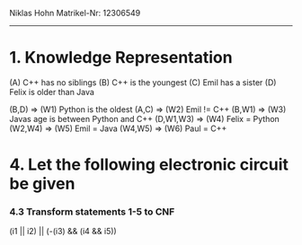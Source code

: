Niklas Hohn
Matrikel-Nr: 12306549

---

# 1. Knowledge Representation

(A) C++ has no siblings
(B) C++ is the youngest
(C) Emil has a sister
(D) Felix is older than Java

(B,D) => (W1) Python is the oldest
(A,C) => (W2) Emil != C++
(B,W1) => (W3) Javas age is between Python and C++
(D,W1,W3) => (W4) Felix = Python
(W2,W4) => (W5) Emil = Java
(W4,W5) => (W6) Paul = C++

# 4. Let the following electronic circuit be given

### 4.3 Transform statements 1-5 to CNF

(i1 || i2) || (-(i3) && (i4 && i5))